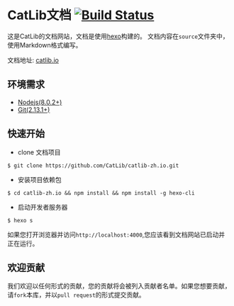 # CatLib文档 [![Build Status](https://www.travis-ci.com/CatLib/catlib-zh.io.svg?branch=1.4)](https://www.travis-ci.com/CatLib/catlib-zh.io)

这是CatLib的文档网站，文档是使用[hexo](http://hexo.io/)构建的。 文档内容在`source`文件夹中，使用Markdown格式编写。

文档地址: [catlib.io](https://catlib.io)

## 环境需求

- [Nodejs(8.0.2+)](https://nodejs.org/en/)
- [Git(2.13.1+)](https://nodejs.org/en/)

## 快速开始

- clone 文档项目

```shell
$ git clone https://github.com/CatLib/catlib-zh.io.git
```

- 安装项目依赖包

```shell
$ cd catlib-zh.io && npm install && npm install -g hexo-cli
```

- 启动开发者服务器

```shell
$ hexo s
```

如果您打开浏览器并访问`http://localhost:4000`,您应该看到文档网站已启动并正在运行。

## 欢迎贡献

我们欢迎以任何形式的贡献，您的贡献将会被列入贡献者名单。如果您想要贡献，请`fork`本库，并以`pull request`的形式提交贡献。
